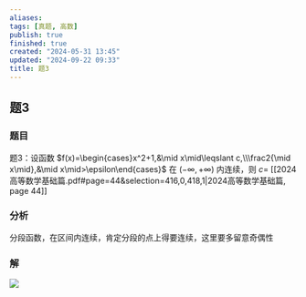 ```yaml
---
aliases: 
tags: [真题, 高数]
publish: true
finished: true
created: "2024-05-31 13:45"
updated: "2024-09-22 09:33"
title: 题3
---
```


## 题3
### 题目
题3：设函数 $f(x)=\begin{cases}x^2+1,&\mid x\mid\leqslant c,\\\frac2{\mid x\mid},&\mid x\mid>\epsilon\end{cases}$ 在 $(-\infty,+\infty)$ 内连续，则 $c=$
[[2024高等数学基础篇.pdf#page=44&selection=416,0,418,1|2024高等数学基础篇, page 44]]
### 分析
分段函数，在区间内连续，肯定分段的点上得要连续，这里要多留意奇偶性
### 解
![](https://img.hwenyi.tech/202401241648169.webp)
